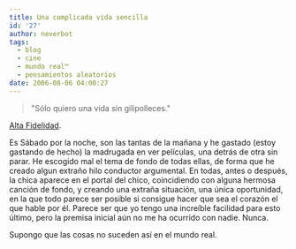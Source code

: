 ```yaml
---
title: Una complicada vida sencilla
id: '27'
author: neverbot
tags:
  - blog
  - cine
  - mundo real™
  - pensamientos aleatorios
date: 2006-08-06 04:00:27
---
```


> "Sólo quiero una vida sin gilipolleces."

[Alta Fidelidad](http://www.imdb.com/title/tt0146882/).

Es Sábado por la noche, son las tantas de la mañana y he gastado (estoy gastando de hecho) la madrugada en ver películas, una detrás de otra sin parar. He escogido mal el tema de fondo de todas ellas, de forma que he creado algun extraño hilo conductor argumental. En todas, antes o después, la chica aparece en el portal del chico, coincidiendo con alguna hermosa canción de fondo, y creando una extraña situación, una única oportunidad, en la que todo parece ser posible si consigue hacer que sea el corazón el que hable por él. Parece ser que yo tengo una increíble facilidad para esto último, pero la premisa inicial aún no me ha ocurrido con nadie. Nunca.

Supongo que las cosas no suceden así en el mundo real.
